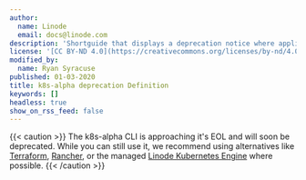 ```yaml
---
author:
  name: Linode
  email: docs@linode.com
description: 'Shortguide that displays a deprecation notice where applied'
license: '[CC BY-ND 4.0](https://creativecommons.org/licenses/by-nd/4.0)'
modified_by:
  name: Ryan Syracuse
published: 01-03-2020
title: k8s-alpha deprecation Definition
keywords: []
headless: true
show_on_rss_feed: false
---
```


{{< caution >}}
The k8s-alpha CLI is approaching it's EOL and will soon be deprecated. While you can still use it, we recommend using alternatives like [Terraform](https://www.terraform.io/docs/providers/linode/index.html), [Rancher](https://www.linode.com/docs/kubernetes/how-to-deploy-kubernetes-on-linode-with-rancher-2-x/), or the managed [Linode Kubernetes Engine](https://www.linode.com/docs/kubernetes/deploy-and-manage-a-cluster-with-linode-kubernetes-engine-a-tutorial/) where possible.
{{< /caution >}}